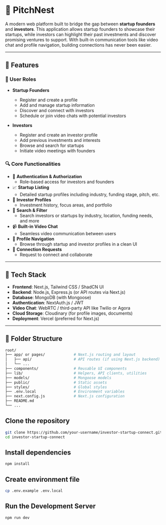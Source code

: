# 🚀 PitchNest

A modern web platform built to bridge the gap between **startup founders** and **investors**. This application allows startup founders to showcase their startups, while investors can highlight their past investments and discover promising ventures to support. With built-in communication tools like video chat and profile navigation, building connections has never been easier.

---

## 🌟 Features

### 👥 User Roles

- **Startup Founders**

  - Register and create a profile
  - Add and manage startup information
  - Discover and connect with investors
  - Schedule or join video chats with potential investors

- **Investors**
  - Register and create an investor profile
  - Add previous investments and interests
  - Browse and search for startups
  - Initiate video meetings with founders

### 🔍 Core Functionalities

- 🔐 **Authentication & Authorization**
  - Role-based access for investors and founders
- 📈 **Startup Listing**
  - Detailed startup profiles including industry, funding stage, pitch, etc.
- 💼 **Investor Profiles**
  - Investment history, focus areas, and portfolio
- 🔎 **Search & Filter**
  - Search investors or startups by industry, location, funding needs, and more
- 📹 **Built-in Video Chat**
  - Seamless video communication between users
- 🧭 **Profile Navigation**
  - Browse through startup and investor profiles in a clean UI
- 💬 **Connection Requests**
  - Request to connect and collaborate

---

## 🧪 Tech Stack

- **Frontend**: Next.js, Tailwind CSS / ShadCN UI
- **Backend**: Node.js, Express.js (or API routes via Next.js)
- **Database**: MongoDB (with Mongoose)
- **Authentication**: NextAuth.js / JWT
- **Video Chat**: WebRTC / third-party API like Twilio or Agora
- **Cloud Storage**: Cloudinary (for profile images, documents)
- **Deployment**: Vercel (preferred for Next.js)

---

## 📁 Folder Structure

```bash
root/
├── app/ or pages/             # Next.js routing and layout
│   ├── api/                   # API routes (if using Next.js backend)
│   └── ...
├── components/                # Reusable UI components
├── lib/                       # Helpers, API clients, utilities
├── models/                    # Mongoose models
├── public/                    # Static assets
├── styles/                    # Global styles
├── .env.local                 # Environment variables
├── next.config.js             # Next.js configuration
├── README.md
└── ...
```

## Clone the repository

```bash
git clone https://github.com/your-username/investor-startup-connect.git
cd investor-startup-connect
```

## Install dependencies

```bash
npm install
```

## Create environment file

```bash
cp .env.example .env.local
```

## Run the Development Server

```bash
npm run dev
```
